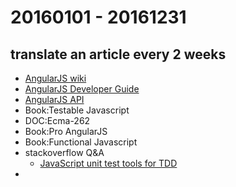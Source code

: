 # 20160101 - 20161231

## translate an article every 2 weeks
* [AngularJS wiki](https://github.com/angular/angular.js/wiki)
* [AngularJS Developer Guide](http://docs.angularjs.cn/guide)
* [AngularJS API](http://docs.angularjs.cn/api)
* Book:Testable Javascript
* DOC:Ecma-262
* Book:Pro AngularJS
* Book:Functional Javascript
* stackoverflow Q&A
    - [JavaScript unit test tools for TDD](http://stackoverflow.com/questions/300855/javascript-unit-test-tools-for-tdd)
* 

## 
